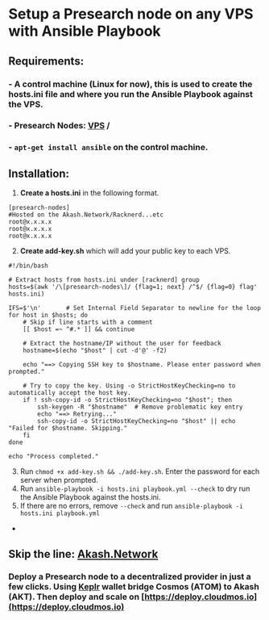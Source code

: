 # Setup a Presearch node on any VPS with Ansible Playbook

## Requirements: 
### - A control machine (Linux for now), this is used to create the hosts.ini file and where you run the Ansible Playbook against the VPS.
### - Presearch Nodes: [VPS](https://my.racknerd.com/aff.php?aff=9475) / 
### - `apt-get install ansible` on the control machine.

## Installation: 

1. **Create a hosts.ini** in the following format. 
```
[presearch-nodes]
#Hosted on the Akash.Network/Racknerd...etc
root@x.x.x.x
root@x.x.x.x
root@x.x.x.x
```

2. **Create add-key.sh** which will add your public key to each VPS.
```
#!/bin/bash

# Extract hosts from hosts.ini under [racknerd] group
hosts=$(awk '/\[presearch-nodes\]/ {flag=1; next} /^$/ {flag=0} flag' hosts.ini)

IFS=$'\n'       # Set Internal Field Separator to newline for the loop
for host in $hosts; do
    # Skip if line starts with a comment
    [[ $host =~ ^#.* ]] && continue

    # Extract the hostname/IP without the user for feedback
    hostname=$(echo "$host" | cut -d'@' -f2)

    echo "==> Copying SSH key to $hostname. Please enter password when prompted."
    
    # Try to copy the key. Using -o StrictHostKeyChecking=no to automatically accept the host key.
    if ! ssh-copy-id -o StrictHostKeyChecking=no "$host"; then
        ssh-keygen -R "$hostname"  # Remove problematic key entry
        echo "==> Retrying..."
        ssh-copy-id -o StrictHostKeyChecking=no "$host" || echo "Failed for $hostname. Skipping."
    fi
done

echo "Process completed."
```

3. Run `chmod +x add-key.sh && ./add-key.sh`. Enter the password for each server when prompted.
4. Run `ansible-playbook -i hosts.ini playbook.yml --check` to dry run the Ansible Playbook against the hosts.ini.
5. If there are no errors, remove `--check` and run `ansible-playbook -i hosts.ini playbook.yml`

-
## Skip the line: [Akash.Network](https://deploy.cloudmos.io/templates/akash-network-awesome-akash-presearch)
### Deploy a Presearch node to a decentralized provider in just a few clicks. Using [Keplr](https://keplr.app) wallet bridge Cosmos (ATOM) to Akash (AKT). Then deploy and scale on [https://deploy.cloudmos.io](https://deploy.cloudmos.io)

